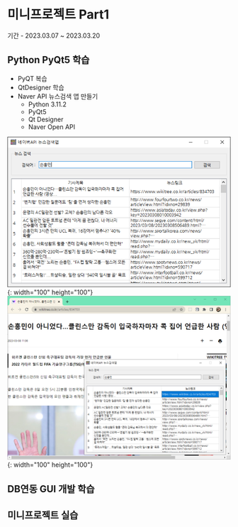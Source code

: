 # 미니프로젝트 Part1
기간 - 2023.03.07 ~ 2023.03.20

## Python PyQt5 학습
- PyQT 복습
- QtDesigner 학습
- Naver API 뉴스검색 앱 만들기
  - Python 3.11.2
  - PyQt5
  - Qt Designer
  - Naver Open API
  
![네이버 뉴스앱](https://raw.githubusercontent.com/SoYoungHW/miniprojects/main/images/navernews.png){: width="100" height="100"}
![네이버 뉴스앱](https://raw.githubusercontent.com/SoYoungHW/miniprojects/main/images/naverNews02.png){: width="100" height="100"}


## DB연동 GUI 개발 학습

## 미니프로젝트 실습
